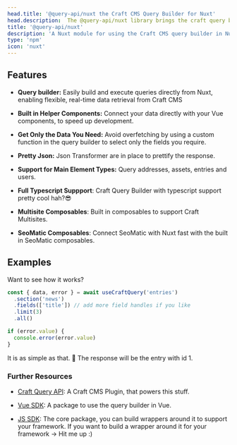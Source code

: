 ```yaml
---
head.title: '@query-api/nuxt the Craft CMS Query Builder for Nuxt'
head.description:  The @query-api/nuxt library brings the craft query builder to your Nuxt frontend.
title: '@query-api/nuxt'
description: 'A Nuxt module for using the Craft CMS query builder in Nuxt.'
type: 'npm'
icon: 'nuxt'
---
```


## Features

- **Query builder:** Easily build and execute queries directly from Nuxt, enabling flexible, real-time data retrieval from Craft CMS

- **Built in Helper Components:** Connect your data directly with your Vue components, to speed up development.

- **Get Only the Data You Need:** Avoid overfetching by using a custom function in the query builder to select only the fields you require.

- **Pretty Json:** Json Transformer are in place to prettify the response.

- **Support for Main Element Types:** Query addresses, assets, entries and users.

- **Full Typescript Suppport**: Craft Query Builder with typescript support pretty cool hah?😎

- **Multisite Composables**: Built in composables to support Craft Multisites.

- **SeoMatic Composables**: Connect SeoMatic with Nuxt fast with the built in SeoMatic composables.

## Examples

Want to see how it works?

```ts [app.vue]
const { data, error } = await useCraftQuery('entries')
  .section('news')
  .fields(['title']) // add more field handles if you like
  .limit(3)
  .all()

if (error.value) {
  console.error(error.value)
}
```

It is as simple as that. 🚀 The response will be the entry with id 1.

### Further Resources

- [Craft Query API](/libraries/craft-query-api): A Craft CMS Plugin, that powers this stuff.

- [Vue SDK](/libraries/vue-craftcms): A package to use the query builder in Vue.

- [JS SDK](/libraries/js-craftcms-api): The core package, you can build wrappers around it to support your framework. If you want to build a wrapper around it for your framework -> Hit me up :) 
